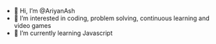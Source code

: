 - 👋 Hi, I’m @AriyanAsh
- 👀 I’m interested in coding, problem solving, continuous learning and video games 
- 🌱 I’m currently learning Javascript 
<!---
AriyanAsh/AriyanAsh is a ✨ special ✨ repository because its `README.md` (this file) appears on your GitHub profile.
You can click the Preview link to take a look at your changes.
--->
